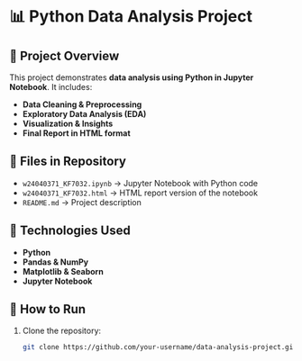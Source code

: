 # 📊 Python Data Analysis Project

## 📌 Project Overview
This project demonstrates **data analysis using Python in Jupyter Notebook**. It includes:
- **Data Cleaning & Preprocessing**
- **Exploratory Data Analysis (EDA)**
- **Visualization & Insights**
- **Final Report in HTML format**

## 📂 Files in Repository
- `w24040371_KF7032.ipynb` → Jupyter Notebook with Python code
- `w24040371_KF7032.html` → HTML report version of the notebook
- `README.md` → Project description

## 🔧 Technologies Used
- **Python**
- **Pandas & NumPy**
- **Matplotlib & Seaborn**
- **Jupyter Notebook**

## 🚀 How to Run
1. Clone the repository:
   ```bash
   git clone https://github.com/your-username/data-analysis-project.git
